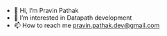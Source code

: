 - 👋 Hi, I’m Pravin Pathak
- 👀 I’m interested in Datapath development
- 📫 How to reach me pravin.pathak.dev@gmail.com

<!---
pkpathak/pkpathak is a ✨ special ✨ repository because its `README.md` (this file) appears on your GitHub profile.
You can click the Preview link to take a look at your changes.
--->
